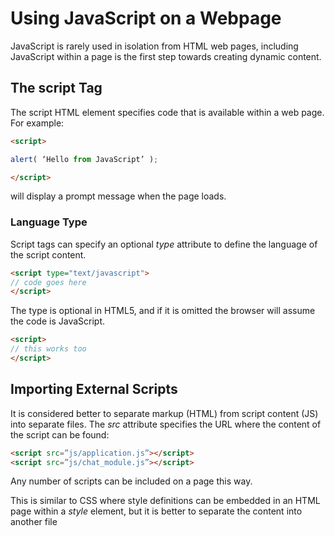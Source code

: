 # Using JavaScript on a Webpage

JavaScript is rarely used in isolation from HTML web pages, including
JavaScript within a page is the first step towards creating dynamic content.

## The script Tag

The script HTML element specifies code that is available within a web page. For example:

```html
<script>

alert( ‘Hello from JavaScript’ );

</script>
```

will display a prompt message when the page loads.

### Language Type

Script tags can specify an optional _type_ attribute to define the language 
of the script content.

```html
<script type="text/javascript">
// code goes here
</script>
```

The type is optional in HTML5, and if it is omitted the browser will assume
the code is JavaScript.

```html
<script>
// this works too
</script>
```

## Importing External Scripts

It is considered better to separate markup (HTML) from script content (JS)
into separate files. The _src_ attribute specifies the URL where the content
of the script can be found:

```html
<script src=”js/application.js”></script>
<script src=”js/chat_module.js”></script>
```

Any number of scripts can be included on a page this way.

This is similar to CSS where style definitions can be embedded in an HTML page
within a _style_ element, but it is better to separate the content into
another file
